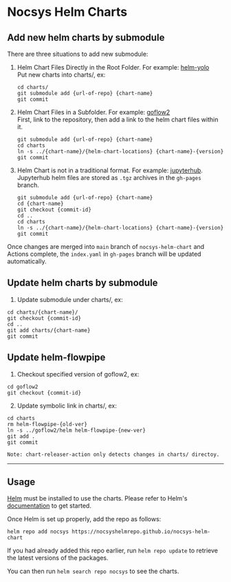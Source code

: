 # Nocsys Helm Charts

## Add new helm charts by submodule

There are three situations to add new submodule:
1. Helm Chart Files Directly in the Root Folder. For example: [helm-yolo](https://github.com/nocsyshelmrepo/helm-yolo)  
   Put new charts into charts/, ex:
   ```
   cd charts/
   git submodule add {url-of-repo} {chart-name}
   git commit
   ```

2. Helm Chart Files in a Subfolder. For example: [goflow2](https://github.com/nocsysmonitor/goflow2/tree/2716cd03f5a4289d837dcae92b3b5a20a274ba86)  
   First, link to the repository, then add a link to the helm chart files within it.
   ```
   git submodule add {url-of-repo} {chart-name}
   cd charts
   ln -s ../{chart-name}/{helm-chart-locations} {chart-name}-{version}
   git commit
   ```

3. Helm Chart is not in a traditional format. For example: [jupyterhub](https://github.com/jupyterhub/zero-to-jupyterhub-k8s). Jupyterhub helm files are stored as `.tgz` archives in the `gh-pages` branch.  
   ```
   git submodule add {url-of-repo} {chart-name}
   cd {chart-name}
   git checkout {commit-id}
   cd ..
   cd charts
   ln -s ../{chart-name}/{helm-chart-locations} {chart-name}-{version}
   git commit
   ```  
   
Once changes are merged into `main` branch of `nocsys-helm-chart` and Actions complete, the `index.yaml` in `gh-pages` branch will be updated automatically.  

## Update helm charts by submodule
1. Update submodule under charts/, ex:
```
cd charts/{chart-name}/
git checkout {commit-id}
cd ..
git add charts/{chart-name}
git commit
```

## Update helm-flowpipe
1. Checkout specified version of goflow2, ex:
```
cd goflow2
git checkout {commit-id}
```
2. Update symbolic link in charts/, ex:
```
cd charts
rm helm-flowpipe-{old-ver}
ln -s ../goflow2/helm helm-flowpipe-{new-ver}
git add .
git commit
```

`Note: chart-releaser-action only detects changes in charts/ directoy.`

---

## Usage

[Helm](https://helm.sh) must be installed to use the charts.
Please refer to Helm's [documentation](https://helm.sh/docs/) to get started.

Once Helm is set up properly, add the repo as follows:

```console
helm repo add nocsys https://nocsyshelmrepo.github.io/nocsys-helm-chart
```

If you had already added this repo earlier, run `helm repo update` to retrieve the latest versions of the packages.

You can then run `helm search repo nocsys` to see the charts.
